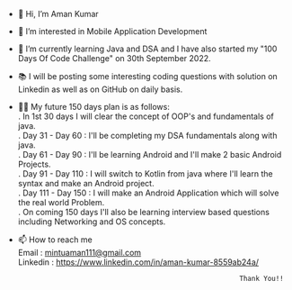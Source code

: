 - 👋 Hi, I’m Aman Kumar
- 👀 I’m interested in Mobile Application Development
- 🌱 I’m currently learning Java and DSA and I have also started my "100 Days Of Code Challenge" on 30th September 2022.
- 📚 I will be posting some interesting coding questions with solution on Linkedin as well as on GitHub on daily basis.
- 👨‍🎓 My future 150 days plan is as follows:<br>
     . In 1st 30 days I will clear the concept of OOP's and fundamentals of java.<br>
     . Day 31 - Day 60 : I'll be completing my DSA fundamentals along with java.<br>
     . Day 61 - Day 90 : I'll be learning Android and I'll make 2 basic Android Projects.<br>
     . Day 91 - Day 110 : I will switch to Kotlin from java where I'll learn the syntax and make an Android project.<br>
     . Day 111 - Day 150 : I will make an Android Application which will solve the real world Problem.
     <br>
     . On coming 150 days I'll also be learning interview based questions including Networking and OS concepts.
     
- 📫 How to reach me <br>
Email    : mintuaman111@gmail.com <br>
Linkedin : https://www.linkedin.com/in/aman-kumar-8559ab24a/ 

                                                             Thank You!!

<!---
Aman1953/Aman1953 is a ✨ special ✨ repository because its `README.md` (this file) appears on your GitHub profile.
You can click the Preview link to take a look at your changes.
--->
